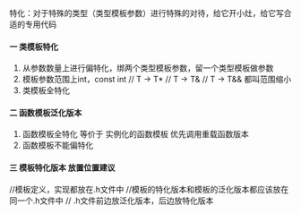 特化：对于特殊的类型（类型模板参数）进行特殊的对待，给它开小灶，给它写合适的专用代码
#### 一 类模板特化
1. 从参数数量上进行偏特化，绑两个类型模板参数，留一个类型模板做参数
2. 模板参数范围上int，const int // T -> T* // T -> T& // T -> T&& 都叫范围缩小
3. 类模板全特化

#### 二 函数模板泛化版本
1. 函数模板全特化 等价于 实例化的函数模板 优先调用重载函数版本
2. 函数模板不能偏特化

#### 三 模板特化版本 放置位置建议
//模板定义，实现都放在.h文件中
//模板的特化版本和模板的泛化版本都应该放在同一个.h文件中
// .h文件前边放泛化版本，后边放特化版本
